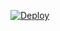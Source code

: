[![Deploy](https://www.herokucdn.com/deploy/button.png)](https://dashboard.heroku.com/new?template=https://github.com/admin-ggllddss/web) 
